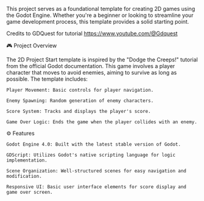 This project serves as a foundational template for creating 2D games using the Godot Engine. Whether you're a beginner or looking to streamline your game development process, this template provides a solid starting point.

Credits to GDQuest for tutorial https://www.youtube.com/@Gdquest



🎮 Project Overview

The 2D Project Start template is inspired by the "Dodge the Creeps!" tutorial from the official Godot documentation. This game involves a player character that moves to avoid enemies, aiming to survive as long as possible. The template includes:

    Player Movement: Basic controls for player navigation.

    Enemy Spawning: Random generation of enemy characters.

    Score System: Tracks and displays the player's score.

    Game Over Logic: Ends the game when the player collides with an enemy.

⚙️ Features

    Godot Engine 4.0: Built with the latest stable version of Godot.

    GDScript: Utilizes Godot's native scripting language for logic implementation.

    Scene Organization: Well-structured scenes for easy navigation and modification.

    Responsive UI: Basic user interface elements for score display and game over screen.
